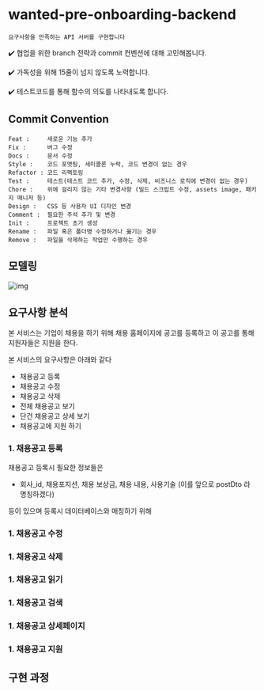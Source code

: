 # wanted-pre-onboarding-backend

```
요구사항을 만족하는 API 서버를 구현합니다
```

✔️ 협업을 위한 branch 전략과 commit 컨벤션에 대해 고민해봅니다.

✔️ 가독성을 위해 15줄이 넘지 않도록 노력합니다.

✔️ 테스트코드를 통해 함수의 의도를 나타내도록 합니다.

## Commit Convention

```
Feat :	   새로운 기능 추가
Fix : 	   버그 수정
Docs : 	   문서 수정
Style :    코드 포맷팅, 세미콜론 누락, 코드 변경이 없는 경우
Refactor : 코드 리펙토링
Test : 	   테스트(테스트 코드 추가, 수정, 삭제, 비즈니스 로직에 변경이 없는 경우)
Chore :    위에 걸리지 않는 기타 변경사항 (빌드 스크립트 수정, assets image, 패키지 매니저 등)
Design :   CSS 등 사용자 UI 디자인 변경
Comment :  필요한 주석 추가 및 변경
Init :     프로젝트 초기 생성
Rename :   파일 혹은 폴더명 수정하거나 옮기는 경우
Remove :   파일을 삭제하는 작업만 수행하는 경우
```

## 모델링

![img](https://user-images.githubusercontent.com/109144975/273425964-802bceae-a378-4f42-b9f2-60b90c769166.png)

## 요구사항 분석

본 서비스는 기업이 채용을 하기 위해 채용 홈페이지에 공고를 등록하고 이 공고를 통해 지원자들은 지원을 한다.

본 서비스의 요구사항은 아래와 같다
- 채용공고 등록
- 채용공고 수정
- 채용공고 삭제
- 전체 채용공고 보기
- 단건 채용공고 상세 보기
- 채용공고에 지원 하기




### 1. 채용공고 등록

채용공고 등록시 필요한 정보들은

- 회사_id, 채용포지션, 채용 보상금, 채용 내용, 사용기술 (이를 앞으로 postDto 라 명칭하겠다)

등이 있으며 등록시 데이터베이스와 매칭하기 위해  


### 1. 채용공고 수정

### 1. 채용공고 삭제

### 1. 채용공고 읽기

### 1. 채용공고 검색

### 1. 채용공고 상세페이지

### 1. 채용공고 지원






## 구현 과정
